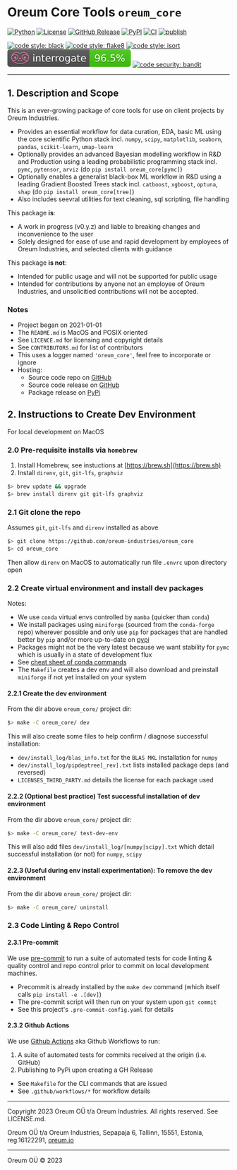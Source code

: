 # Oreum Core Tools `oreum_core`

[![Python](https://img.shields.io/badge/python-3.10-blue)](https://www.python.org)
[![License](https://img.shields.io/badge/license-Apache2.0-blue.svg)](https://github.com/optuna/optuna)
[![GitHub Release](https://img.shields.io/github/v/release/oreum-industries/oreum_core?display_name=tag&sort=semver)](https://github.com/oreum-industries/oreum_core/releases)
[![PyPI](https://img.shields.io/pypi/v/oreum_core)](https://pypi.org/project/oreum_core)
[![CI](https://github.com/oreum-industries/oreum_core/workflows/ci/badge.svg)](https://github.com/oreum-industries/oreum_core/actions/workflows/ci.yml)
[![publish](https://github.com/oreum-industries/oreum_core/actions/workflows/publish.yml/badge.svg)](https://github.com/oreum-industries/oreum_core/actions/workflows/publish.yml)
<!-- [![Conda Forge](https://img.shields.io/conda/vn/oreum-industries/oreum_core.svg)](https://anaconda.org/oreum-industries/oreum_core) -->

[![code style: black](https://img.shields.io/badge/code%20style-black-000000.svg)](https://github.com/psf/black)
[![code style: flake8](https://img.shields.io/badge/code%20style-flake8-331188.svg)](https://flake8.pycqa.org/en/latest/)
[![code style: isort](https://img.shields.io/badge/code%20style-isort-%231674b1?style=flat)](https://pycqa.github.io/isort/)
[![code style: interrogate](https://raw.githubusercontent.com/oreum-industries/oreum_core/master/assets/img/interrogate_badge.svg)](https://pypi.org/project/interrogate/)
[![code security: bandit](https://img.shields.io/badge/code%20security-bandit-yellow.svg)](https://github.com/PyCQA/bandit)


---

## 1. Description and Scope

This is an ever-growing package of core tools for use on client projects by
Oreum Industries.

+ Provides an essential workflow for data curation, EDA, basic ML using the core
  scientific Python stack incl. `numpy`, `scipy`, `matplotlib`, `seaborn`,
  `pandas`, `scikit-learn`, `umap-learn`
+ Optionally provides an advanced Bayesian modelling workflow in R&D and
  Production using a leading probabilistic programming stack incl. `pymc`,
  `pytensor`, `arviz`
  (do `pip install oreum_core[pymc]`)
+ Optionally enables a generalist black-box ML workflow in R&D using a leading
  Gradient Boosted Trees stack incl. `catboost`, `xgboost`, `optuna`, `shap`
  (do `pip install oreum_core[tree]`)
+ Also includes seevral utilities for text cleaning, sql scripting, file handling


This package **is**:

+ A work in progress (v0.y.z) and liable to breaking changes and inconvenience
  to the user
+ Solely designed for ease of use and rapid development by employees of
  Oreum Industries, and selected clients with guidance

This package **is not**:

+ Intended for public usage and will not be supported for public usage
+ Intended for contributions by anyone not an employee of Oreum Industries,
  and unsolicitied contributions will not be accepted.


### Notes

+ Project began on 2021-01-01
+ The `README.md` is MacOS and POSIX oriented
+ See `LICENCE.md` for licensing and copyright details
+ See `CONTRIBUTORS.md` for list of contributors
+ This uses a logger named `'oreum_core'`, feel free to incorporate or ignore
+ Hosting:
  + Source code repo on [GitHub](https://github.com/oreum-industries/oreum_core)
  + Source code release on [GitHub](https://github.com/oreum-industries/oreum_core/releases)
  + Package release on [PyPi](https://pypi.org/project/oreum_core)



## 2. Instructions to Create Dev Environment

For local development on MacOS

### 2.0 Pre-requisite installs via `homebrew`

1. Install Homebrew, see instuctions at [https://brew.sh](https://brew.sh)
2. Install `direnv`, `git`, `git-lfs`, `graphviz`

```zsh
$> brew update && upgrade
$> brew install direnv git git-lfs graphviz
```

### 2.1 Git clone the repo

Assumes `git`, `git-lfs` and `direnv` installed as above

```zsh
$> git clone https://github.com/oreum-industries/oreum_core
$> cd oreum_core
```
Then allow `direnv` on MacOS to automatically run file `.envrc` upon directory open


### 2.2 Create virtual environment and install dev packages

Notes:

+ We use `conda` virtual envs controlled by `mamba` (quicker than `conda`)
+ We install packages using `miniforge` (sourced from the `conda-forge` repo)
  wherever possible and only use `pip` for packages that are handled better by
  `pip` and/or more up-to-date on [pypi](https://pypi.org)
+ Packages might not be the very latest because we want stability for `pymc`
  which is usually in a state of development flux
+ See [cheat sheet of conda commands](https://conda.io/docs/_downloads/conda-cheatsheet.pdf)
+ The `Makefile` creates a dev env and will also download and preinstall
  `miniforge` if not yet installed on your system


#### 2.2.1 Create the dev environment

From the dir above `oreum_core/` project dir:

```zsh
$> make -C oreum_core/ dev
```

This will also create some files to help confirm / diagnose successful installation:

+ `dev/install_log/blas_info.txt` for the `BLAS MKL` installation for `numpy`
+ `dev/install_log/pipdeptree[_rev].txt` lists installed package deps (and reversed)
+ `LICENSES_THIRD_PARTY.md` details the license for each package used


#### 2.2.2 (Optional best practice) Test successful installation of dev environment

From the dir above `oreum_core/` project dir:

```zsh
$> make -C oreum_core/ test-dev-env
```

This will also add files `dev/install_log/[numpy|scipy].txt` which detail
successful installation (or not) for `numpy`, `scipy`


#### 2.2.3 (Useful during env install experimentation): To remove the dev environment

From the dir above `oreum_core/` project dir:

```zsh
$> make -C oreum_core/ uninstall
```

### 2.3 Code Linting & Repo Control

#### 2.3.1 Pre-commit

We use [pre-commit](https://pre-commit.com) to run a suite of automated tests
for code linting & quality control and repo control prior to commit on local
development machines.

+ Precommit is already installed by the `make dev` command (which itself calls
`pip install -e .[dev]`)
+ The pre-commit script will then run on your system upon `git commit`
+ See this project's `.pre-commit-config.yaml` for details


#### 2.3.2 Github Actions

We use [Github Actions](https://docs.github.com/en/actions/using-workflows) aka
Github Workflows to run:

1. A suite of automated tests for commits received at the origin (i.e. GitHub)
2. Publishing to PyPi upon creating a GH Release

+ See `Makefile` for the CLI commands that are issued
+ See `.github/workflows/*` for workflow details

---

Copyright 2023 Oreum OÜ t/a Oreum Industries. All rights reserved.
See LICENSE.md.

Oreum OÜ t/a Oreum Industries, Sepapaja 6, Tallinn, 15551, Estonia,
reg.16122291, [oreum.io](https://oreum.io)

---
Oreum OÜ &copy; 2023
